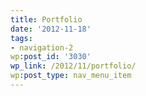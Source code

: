 ```yaml
---
title: Portfolio
date: '2012-11-18'
tags:
- navigation-2
wp:post_id: '3030'
wp_link: /2012/11/portfolio/
wp:post_type: nav_menu_item
---
```



